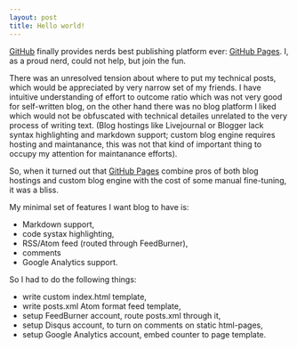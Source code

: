 ```yaml
---
layout: post
title: Hello world!
---
```


[GitHub][] finally provides nerds best publishing platform ever:
[GitHub Pages][]. I, as a proud nerd, could not help, but join the
fun.

There was an unresolved tension about where to put my technical posts,
which would be appreciated by very narrow set of my friends. I have
intuitive understanding of effort to outcome ratio which was not very
good for self-written blog, on the other hand there was no blog
platform I liked which would not be obfuscated with technical detailes
unrelated to the very process of writing text. (Blog hostings like
Livejournal or Blogger lack syntax highlighting and markdown support;
custom blog engine requires hosting and maintanance, this was not that
kind of important thing to occupy my attention for maintanance
efforts).

So, when it turned out that [GitHub Pages][] combine pros of both blog
hostings and custom blog engine with the cost of some manual
fine-tuning, it was a bliss.

My minimal set of features I want blog to have is:
  * Markdown support,
  * code systax highlighting,
  * RSS/Atom feed (routed through FeedBurner),
  * comments
  * Google Analytics support.

So I had to do the following things:
  * write custom index.html template,
  * write posts.xml Atom format feed template,
  * setup FeedBurner account, route posts.xml through it,
  * setup Disqus account, to turn on comments on static html-pages,
  * setup Google Analytics account, embed counter to page template.

[GitHub]: http://github.com/
[GitHub Pages]: http://pages.github.com/
